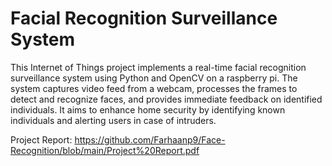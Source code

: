 # Facial Recognition Surveillance System
This Internet of Things project implements a real-time facial recognition surveillance system using Python and OpenCV on a raspberry pi. The system captures video feed from a webcam, processes the frames to detect and recognize faces, and provides immediate feedback on identified individuals. It aims to enhance home security by identifying known individuals and alerting users in case of intruders.

Project Report: https://github.com/Farhaanp9/Face-Recognition/blob/main/Project%20Report.pdf

